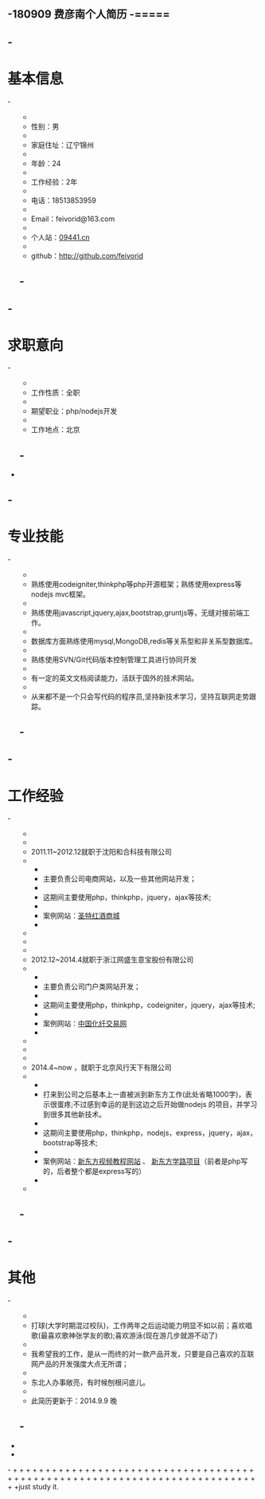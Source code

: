 -180909 费彦南个人简历
-=====
-
-<h1>基本信息</h1>
-
-<ul>
- <li>性别：男</li>
- <li>家庭住址：辽宁锦州</li>
- <li>年龄：24</li>
- <li>工作经验：2年</li>
- <li>电话：18513853959</li>
- <li>Email：feivorid@163.com</li>
- <li>个人站：<a href="http://09441.cn">09441.cn</a></li>
- <li>github：<a href="https://github.com/feivorid">http://github.com/feivorid</a></li>
-</ul>
-
-<h1>求职意向</h1>
-
-<ul>
- <li>工作性质：全职</li>
- <li>期望职业：php/nodejs开发</li>
- <li>工作地点：北京</li>
-</ul>
-
-
-<h1>专业技能</h1>
-
-<ol>
- <li>熟练使用codeigniter,thinkphp等php开源框架；熟练使用express等nodejs mvc框架。</li>
- <li>熟练使用javascript,jquery,ajax,bootstrap,gruntjs等，无缝对接前端工作。</li>
- <li>数据库方面熟练使用mysql,MongoDB,redis等关系型和非关系型数据库。</li>
- <li>熟练使用SVN/Git代码版本控制管理工具进行协同开发</li>
- <li>有一定的英文文档阅读能力，活跃于国外的技术网站。</li>
- <li>从来都不是一个只会写代码的程序员,坚持新技术学习，坚持互联网走势跟踪。</li>
-</ol>
-
-<h1>工作经验</h1>
-
-<ul>
- <li>
- 2011.11~2012.12就职于沈阳和合科技有限公司
- <ul>
- <li>主要负责公司电商网站，以及一些其他网站开发；</li>
- <li>这期间主要使用php，thinkphp，jquery，ajax等技术;</li>
- <li>案例网站：<a href="http://www.sysante.cn/" target="_blank">圣特红酒商城</a></li>
- </ul>
- </li>
- <li>
- 2012.12~2014.4就职于浙江网盛生意宝股份有限公司
- <ul>
- <li>主要负责公司门户类网站开发；</li>
- <li>这期间主要使用php，thinkphp，codeigniter，jquery，ajax等技术;</li>
- <li>案例网站：<a href="http://www.chinaccf.com/" target="_blank">中国化纤交易网</a></li>
- </ul>
- </li>
- <li>
- 2014.4~now ，就职于北京风行天下有限公司
- <ul>
- <li>打来到公司之后基本上一直被派到新东方工作(此处省略1000字)，表示很蛋疼;不过感到幸运的是到这边之后开始做nodejs 的项目，并学习到很多其他新技术。</li>
- <li>这期间主要使用php，thinkphp，nodejs，express，jquery，ajax，bootstrap等技术;</li>
- <li>案例网站：<a href="http://e.xdf.cn" target="_blank">新东方视频教程网站</a>&nbsp;、&nbsp;<a href="http://path.xdf.cn" target="_blank">新东方学路项目</a>（前者是php写的，后者整个都是express写的）</li>
- </ul>
- </li>
-</ul>
-
-<h1>其他</h1>
-
-<ul>
- <li>打球(大学时期混过校队)，工作两年之后运动能力明显不如以前；喜欢唱歌(最喜欢歌神张学友的歌);喜欢游泳(现在游几步就游不动了)</li>
- <li>我希望我的工作，是从一而终的对一款产品开发，只要是自己喜欢的互联网产品的开发强度大点无所谓；</li>
- <li>东北人办事敞亮，有时候刨根问底儿。</li>
- <li>此简历更新于：2014.9.9 晚</li>
-</ul>
-
-
-
-<!--just study it.-->
+<!--0944102 费彦南个人简历-->
+<!--=====-->
+
+<!--<h1>基本信息</h1>-->
+
+<!--<ul>-->
+<!-- <li>性别：男</li>-->
+<!-- <li>家庭住址：辽宁锦州</li>-->
+<!-- <li>年龄：24</li>-->
+<!-- <li>工作经验：2年</li>-->
+<!-- <li>电话：18513853959</li>-->
+<!-- <li>Email：feivorid@163.com</li>-->
+<!-- <li>个人站：<a href="http://09441.cn">09441.cn</a></li>-->
+<!-- <li>github：<a href="https://github.com/feivorid">http://github.com/feivorid</a></li>-->
+<!--</ul>-->
+
+<!--<h1>求职意向</h1>-->
+
+<!--<ul>-->
+<!-- <li>工作性质：全职</li>-->
+<!-- <li>期望职业：php/nodejs开发</li>-->
+<!-- <li>工作地点：北京</li>-->
+<!--</ul>-->
+
+
+<!--<h1>专业技能</h1>-->
+
+<!--<ol>-->
+<!-- <li>熟练使用codeigniter,thinkphp等php开源框架；熟练使用express等nodejs mvc框架。</li>-->
+<!-- <li>熟练使用javascript,jquery,ajax,bootstrap,gruntjs等，无缝对接前端工作。</li>-->
+<!-- <li>数据库方面熟练使用mysql,MongoDB,redis等关系型和非关系型数据库。</li>-->
+<!-- <li>熟练使用SVN/Git代码版本控制管理工具进行协同开发</li>-->
+<!-- <li>有一定的英文文档阅读能力，活跃于国外的技术网站。</li>-->
+<!-- <li>从来都不是一个只会写代码的程序员,坚持新技术学习，坚持互联网走势跟踪。</li>-->
+<!--</ol>-->
+
+<!--<h1>工作经验</h1>-->
+
+<!--<ul>-->
+<!-- <li>-->
+<!-- 2011.11~2012.12就职于沈阳和合科技有限公司-->
+<!-- <ul>-->
+<!-- <li>主要负责公司电商网站，以及一些其他网站开发；</li>-->
+<!-- <li>这期间主要使用php，thinkphp，jquery，ajax等技术;</li>-->
+<!-- <li>案例网站：<a href="http://www.sysante.cn/" target="_blank">圣特红酒商城</a></li>-->
+<!-- </ul>-->
+<!-- </li>-->
+<!-- <li>-->
+<!-- 2012.12~2014.4就职于浙江网盛生意宝股份有限公司-->
+<!-- <ul>-->
+<!-- <li>主要负责公司门户类网站开发；</li>-->
+<!-- <li>这期间主要使用php，thinkphp，codeigniter，jquery，ajax等技术;</li>-->
+<!-- <li>案例网站：<a href="http://www.chinaccf.com/" target="_blank">中国化纤交易网</a></li>-->
+<!-- </ul>-->
+<!-- </li>-->
+<!-- <li>-->
+<!-- 2014.4~now ，就职于北京风行天下有限公司-->
+<!-- <ul>-->
+<!-- <li>打来到公司之后基本上一直被派到新东方工作(此处省略1000字)，表示很蛋疼;不过感到幸运的是到这边之后开始做nodejs 的项目，并学习到很多其他新技术。</li>-->
+<!-- <li>这期间主要使用php，thinkphp，nodejs，express，jquery，ajax，bootstrap等技术;</li>-->
+<!-- <li>案例网站：<a href="http://e.xdf.cn" target="_blank">新东方视频教程网站</a>&nbsp;、&nbsp;<a href="http://path.xdf.cn" target="_blank">新东方学路项目</a>（前者是php写的，后者整个都是express写的）</li>-->
+<!-- </ul>-->
+<!-- </li>-->
+<!--</ul>-->
+
+<!--<h1>其他</h1>-->
+
+<!--<ul>-->
+<!-- <li>打球(大学时期混过校队)，工作两年之后运动能力明显不如以前；喜欢唱歌(最喜欢歌神张学友的歌);喜欢游泳(现在游几步就游不动了)</li>-->
+<!-- <li>我希望我的工作，是从一而终的对一款产品开发，只要是自己喜欢的互联网产品的开发强度大点无所谓；</li>-->
+<!-- <li>东北人办事敞亮，有时候刨根问底儿。</li>-->
+<!-- <li>此简历更新于：2014.9.9 晚</li>-->
+<!--</ul>-->
+
+
+
+just study it.

